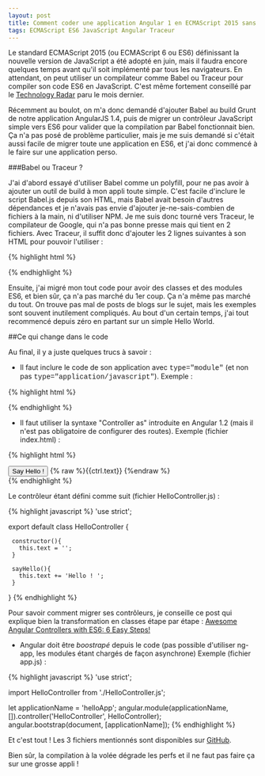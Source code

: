 ```yaml
---
layout: post
title: Comment coder une application Angular 1 en ECMAScript 2015 sans outil de build
tags: ECMAScript ES6 JavaScript Angular Traceur
---
```

Le standard ECMAScript 2015 (ou ECMAScript 6 ou ES6) définissant la nouvelle version de JavaScript a été adopté en juin, 
mais il faudra encore quelques temps avant qu'il soit implémenté par tous les navigateurs. En attendant, 
on peut utiliser un compilateur comme Babel ou Traceur pour compiler son code ES6 en JavaScript. C'est même 
fortement conseillé par le [Technology Radar](https://www.thoughtworks.com/radar/languages-and-frameworks/ecmascript-6) 
paru le mois dernier.

Récemment au boulot, on m'a donc demandé d'ajouter Babel au build Grunt de notre application AngularJS 1.4, 
puis de migrer un contrôleur JavaScript simple vers ES6 pour valider que la compilation par Babel fonctionnait bien. 
Ça n'a pas posé de problème particulier, mais je me suis demandé si c'était aussi facile de migrer 
toute une application en ES6, et j'ai donc commencé à le faire sur une application perso.

###Babel ou Traceur ?

J'ai d'abord essayé d'utiliser Babel comme un polyfill, pour ne pas avoir à ajouter un outil de build à mon appli toute simple. C'est facile d'inclure le script Babel.js depuis son HTML, mais Babel avait besoin d'autres dépendances et je n'avais pas envie d'ajouter je-ne-sais-combien de fichiers à la main, ni d'utiliser NPM. Je me suis donc tourné vers Traceur, le compilateur de Google, qui n'a pas bonne presse mais qui tient en 2 fichiers. Avec Traceur, il suffit donc d'ajouter les 2 lignes suivantes à son HTML pour pouvoir l'utiliser :

{% highlight html %}
<script src="https://google.github.io/traceur-compiler/bin/traceur.js"></script>
<script src="https://google.github.io/traceur-compiler/src/bootstrap.js"></script>
{% endhighlight %}

Ensuite, j'ai migré mon tout code pour avoir des classes et des modules ES6, et bien sûr, ça n'a pas marché du 1er coup. 
Ça n'a même pas marché du tout. On trouve pas mal de posts de blogs sur le sujet, 
mais les exemples sont souvent inutilement compliqués. Au bout d'un certain temps, 
j'ai tout recommencé depuis zéro en partant sur un simple Hello World.

##Ce qui change dans le code

Au final, il y a juste quelques trucs à savoir :

- Il faut inclure le code de son application avec <span style="font-family: Courier New">type="module"</span> 
(et non pas <span style="font-family: Courier New">type="application/javascript"</span>). 
Exemple : 
 
{% highlight html %}
<script type="module" src="app.js"></script>
{% endhighlight %}

- Il faut utiliser la syntaxe "Controller as" introduite en Angular 1.2 
(mais il n'est pas obligatoire de configurer des routes).
Exemple (fichier index.html) : 

{% highlight html %}
<div ng-controller="HelloController as ctrl">
    <button ng-click="ctrl.sayHello()" >
        Say Hello !
    </button>
    {% raw %}{{ctrl.text}} {%endraw %}
</div>
{% endhighlight %}

Le contrôleur étant défini comme suit (fichier HelloController.js) :

{% highlight javascript %}
'use strict';

export default class HelloController {

     constructor(){
       this.text = '';
     }
 
     sayHello(){
       this.text += 'Hello ! ';
     }
}
{% endhighlight %}

Pour savoir comment migrer ses contrôleurs, je conseille ce post qui explique bien la transformation en classes étape par étape : 
[Awesome Angular Controllers with ES6: 6 Easy Steps!](http://essenceofcode.com/2015/08/21/awesome-angular-controllers-with-es6-6-easy-steps/)

- Angular doit être _boostrapé_ depuis le code (pas possible d'utiliser ng-app, les modules étant chargés de façon asynchrone)
Exemple (fichier app.js) : 

{% highlight javascript %}
'use strict';

import HelloController from './HelloController.js';

let applicationName = 'helloApp';
angular.module(applicationName, []).controller('HelloController', HelloController);
angular.bootstrap(document, [applicationName]);
{% endhighlight %}

Et c'est tout ! Les 3 fichiers mentionnés sont disponibles sur [GitHub](https://github.com/jffourmond/angular1-es6). 

Bien sûr, la compilation à la volée dégrade les perfs et il ne faut pas faire ça sur une grosse appli !
